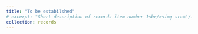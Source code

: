 ```yaml
---
title: "To be estabilshed"
# excerpt: "Short description of records item number 1<br/><img src='/images/500x300.png'>"
collection: records
---
```


<!-- This is an item in your records. It can be have images or nice text. If you name the file .md, it will be parsed as markdown. If you name the file .html, it will be parsed as HTML. -->
